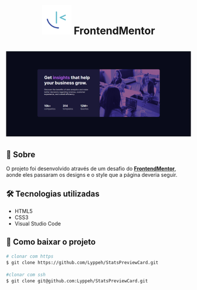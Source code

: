 <h1 align="center">
    <img src="./images/logo.png" width= 80px height= 80px >
    FrontendMentor
</h1>

<h1> 
    <img src="./images/preview.png">
</h1>

## 📖 Sobre

O projeto foi desenvolvido através de um desafio do <a href="https://www.frontendmentor.io/challenges/stats-preview-card-component-8JqbgoU62">**FrontendMentor**</a>, aonde eles passaram os designs e o style que a página deveria seguir.

## 🛠️ Tecnologias utilizadas

- HTML5
- CSS3
- Visual Studio Code

## 💾 Como baixar o projeto

```bash
# clonar com https
$ git clone https://github.com/Lyppeh/StatsPreviewCard.git

#clonar com ssh
$ git clone git@github.com:Lyppeh/StatsPreviewCard.git
```


